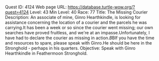 Quest ID: 4124
Web page URL: https://database.turtle-wow.org/?quest=4124
Level: 43
Min Level: 40
Race: 77
Title: The Missing Courier
Description: An associate of mine, Ginro Hearthkindle, is looking for assistance concerning the location of a courier and the parcels he was carrying.It has been a week or so since the courier went missing; our own searches have proved fruitless, and we're at an impasse.Unfortunately, I have had to declare the courier as missing in action.$B$BIf you have the time and resources to spare, please speak with Ginro.He should be here in the Stronghold - perhaps in his quarters.
Objective: Speak with Ginro Hearthkindle in Feathermoon Stronghold.

